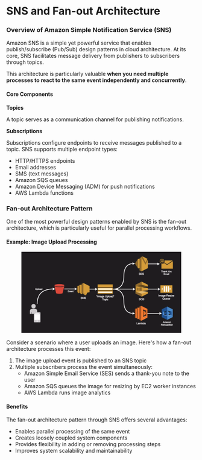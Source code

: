 # SNS and Fan-out Architecture

### Overview of Amazon Simple Notification Service (SNS)

Amazon SNS is a simple yet powerful service that enables publish/subscribe (Pub/Sub) design patterns in cloud architecture. At its core, SNS facilitates message delivery from publishers to subscribers through topics.

This architecture is particularly valuable **when you need multiple processes to react to the same event independently and concurrently**.

#### Core Components

**Topics**

A topic serves as a communication channel for publishing notifications.&#x20;

**Subscriptions**

Subscriptions configure endpoints to receive messages published to a topic. SNS supports multiple endpoint types:

* HTTP/HTTPS endpoints
* Email addresses
* SMS (text messages)
* Amazon SQS queues
* Amazon Device Messaging (ADM) for push notifications
* AWS Lambda functions

### Fan-out Architecture Pattern

One of the most powerful design patterns enabled by SNS is the fan-out architecture, which is particularly useful for parallel processing workflows.

#### Example: Image Upload Processing

<figure><img src="../../../../../.gitbook/assets/image (1) (1) (1) (1) (1).png" alt=""><figcaption></figcaption></figure>



Consider a scenario where a user uploads an image. Here's how a fan-out architecture processes this event:

1. The image upload event is published to an SNS topic
2. Multiple subscribers process the event simultaneously:
   * Amazon Simple Email Service (SES) sends a thank-you note to the user
   * Amazon SQS queues the image for resizing by EC2 worker instances
   * AWS Lambda runs image analytics

#### Benefits

The fan-out architecture pattern through SNS offers several advantages:

* Enables parallel processing of the same event
* Creates loosely coupled system components
* Provides flexibility in adding or removing processing steps
* Improves system scalability and maintainability

